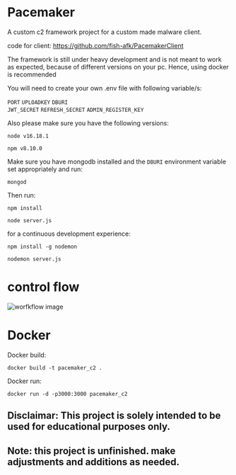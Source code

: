 # Pacemaker

A custom c2 framework project for a custom made malware client.

code for client: https://github.com/fish-afk/PacemakerClient

The framework is still under heavy development and is not meant to work as expected, because of different versions on your pc. Hence,
using docker is recommended

You will need to create your own .env file with following variable/s:

```PORT```
```UPLOADKEY```
```DBURI```  
```JWT_SECRET```
```REFRESH_SECRET```
```ADMIN_REGISTER_KEY```

Also please make sure you have the following versions:

```node v16.18.1```

```npm v8.10.0```

Make sure you have mongodb installed and the ```DBURI``` environment variable set appropriately and run:

```mongod```

Then run:

```npm install```

```node server.js```

for a continuous development experience:

```npm install -g nodemon```

```nodemon server.js```

# control flow

![worfkflow image](https://github.com/fish-afk/Pacemaker/blob/main/c2_flow.drawio.png)

# Docker

Docker build:

```docker build -t pacemaker_c2 .```

Docker run:

```docker run -d -p3000:3000 pacemaker_c2```

## Disclaimar: This project is solely intended to be used for educational purposes only.
## Note: this project is unfinished. make adjustments and additions as needed.

